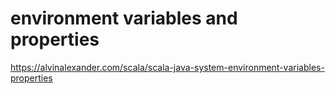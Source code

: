 # environment variables and properties

https://alvinalexander.com/scala/scala-java-system-environment-variables-properties
